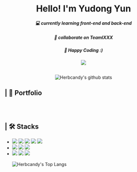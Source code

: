 # <div  align="center"> Hello! I'm Yudong Yun </div>

##### <div align="center"> 💻 currently learning front-end and back-end </div>
##### <div align="center"> 🤝 collaborate on TeamIXXX <br> </div>
##### <div align="center"> 🤗 Happy Coding :) <br> </div>
<div align="center"> <img src="https://img.shields.io/badge/dnehdyn@naver.com-03C75A?style=flat-square&logo=Naver&logoColor=white"/><br> </div>
<br>

<div align="center">
 
![Herbcandy's github stats](https://github-readme-stats.vercel.app/api?username=Herbcandy&show_icons=true&hide=stars&bg_color=-25,f7cac9,c5b9cd,92a8d1&icon_color=fff&title_color=fff&text_color=fff )
 </div>

## | 📃 Portfolio
<!-- <a href="포폴주소"><img src="https://img.shields.io/badge/Notion-683D87?style=flat-square&logo=Notion&logoColor=white"/></a> -->
<br><br>

## | 🛠 Stacks 
 - <img src="https://img.shields.io/badge/Java-007396?style=flat-square&logo=Java&logoColor=white"/>&nbsp;<img src="https://img.shields.io/badge/Oracle-F80000?style=flat-square&logo=Oracle&logoColor=white"/>&nbsp;<img src="https://img.shields.io/badge/HTML5-E34F26?style=flat-square&logo=HTML5&logoColor=white"/>&nbsp;<img src="https://img.shields.io/badge/CSS3-1572B6?style=flat-square&logo=CSS3&logoColor=white"/>&nbsp;<img src="https://img.shields.io/badge/JavaScript-F7DF1E?style=flat-square&logo=JavaScript&logoColor=white"/><br>
- <img src="https://img.shields.io/badge/jQuery-0769AD?style=flat-square&logo=jQuery&logoColor=white"/>&nbsp;<img src="https://img.shields.io/badge/Bootstrap-7952B3?style=flat-square&logo=Bootstrap&logoColor=white"/>&nbsp;<img src="https://img.shields.io/badge/Spring-6DB33F?style=flat-square&logo=Spring&logoColor=white"/><br>
- <img src="https://img.shields.io/badge/Notion-EEE6C4?style=flat-square&logo=Notion&logoColor=black"/>&nbsp;<img src="https://img.shields.io/badge/GitHub-181717?style=flat-square&logo=GitHub&logoColor=white"/>&nbsp;<img src="https://img.shields.io/badge/Amazon AWS-232F3E?style=flat-square&logo=Amazon%20AWS&logoColor=white"/><br><br>
![Herbcandy's Top Langs](https://github-readme-stats.vercel.app/api/top-langs?username=Herbcandy&layout=compact&bg_color=-25,f7cac9,c5b9cd,92a8d1&icon_color=fff&title_color=fff&text_color=fff )

